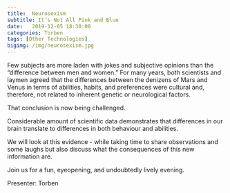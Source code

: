 ```yaml
---
title:  Neurosexism
subtitle: It’s Not All Pink and Blue
date:   2019-12-05 18:30:00
categories: Torben
tags: [Other Technologies]
bigimg: /img/neurosexism.jpg
---
```


Few subjects are more laden with jokes and subjective opinions than the “difference between men and women.” For many years, both scientists and laymen agreed that the differences between the denizens of Mars and Venus in terms of abilities, habits, and preferences were cultural and, therefore, not related to inherent genetic or neurological factors.

That conclusion is now being challenged.

Considerable amount of scientific data demonstrates that differences in our brain translate to differences in both behaviour and abilities.

We will look at this evidence - while taking time to share observations and some laughs but also discuss what the consequences of this new information are.

Join us for a fun, eyeopening, and undoubtedly lively evening.

Presenter: Torben